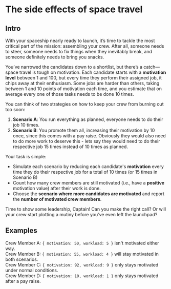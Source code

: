 # The side effects of space travel

## Intro

With your spaceship nearly ready to launch, it’s time to tackle the most critical part of the mission: assembling your
crew.
After all, someone needs to steer, someone needs to fix things when they inevitably break, and someone definitely needs
to bring you snacks.

You’ve narrowed the candidates down to a shortlist, but there’s a catch—space travel is tough on motivation. Each
candidate starts with a **motivation level** between 1 and 100, but every time they perform their assigned job, it
chips away at their enthusiasm. Some jobs are harder than others, taking between 1 and 10 points of motivation each
time, and you estimate that on average every one of those tasks needs to be done 10 times.

You can think of two strategies on how to keep your crew from burning out too soon:

1. **Scenario A**: You run everything as planned, everyone needs to do their job 10 times.
2. **Scenario B**: You promote them all, increasing their motivation by 10 once, since this comes with a pay raise.
   Obviously they would also need to do more work to deserve this - lets say they would need to do their respective job
   15 times instead of 10 times as planned.

Your task is simple:

- Simulate each scenario by reducing each candidate's **motivation** every time they do their respective job for a total
  of 10 times (or 15 times in Scenario B)
- Count how many crew members are still motivated (i.e., have a **positive**  motivation value) after their work is
  done.
- Choose the **scenario where more candidates are motivated** and report the **number of motivated crew members**.

Time to show some leadership, Captain! Can you make the right call? Or will your crew start plotting a mutiny before
you’ve even left the launchpad?

## Examples

Crew Member A: `{ motivation: 50, workload: 5 }` isn't motivated either way.  
Crew Member B: `{ motivation: 55, workload: 4 }` will stay motivated in both scenarios.  
Crew Member C: `{ motivation: 92, workload: 9 }` only stays motivated under normal conditions.  
Crew Member D: `{ motivation: 10, workload: 1 }` only stays motivated after a pay raise.  
